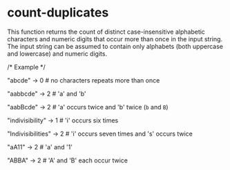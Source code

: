 # count-duplicates
This function returns the count of distinct case-insensitive alphabetic characters and numeric digits that occur more than once in the input string. The input string can be assumed to contain only alphabets (both uppercase and lowercase) and numeric digits.

/* Example */

"abcde" -> 0 # no characters repeats more than once

"aabbcde" -> 2 # 'a' and 'b'

"aabBcde" -> 2 # 'a' occurs twice and 'b' twice (`b` and `B`)

"indivisibility" -> 1 # 'i' occurs six times

"Indivisibilities" -> 2 # 'i' occurs seven times and 's' occurs twice

"aA11" -> 2 # 'a' and '1'

"ABBA" -> 2 # 'A' and 'B' each occur twice
